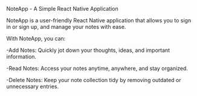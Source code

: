 NoteApp - A Simple React Native Application

NoteApp is a user-friendly React Native application that allows you to sign in or sign up, and manage your notes with ease. 

With NoteApp, you can:

-Add Notes: Quickly jot down your thoughts, ideas, and important information.

-Read Notes: Access your notes anytime, anywhere, and stay organized.

-Delete Notes: Keep your note collection tidy by removing outdated or unnecessary entries.
